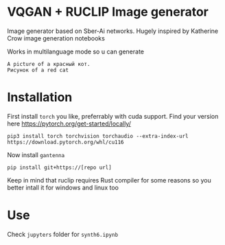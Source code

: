 # VQGAN + RUCLIP Image generator

Image generator based on Sber-Ai networks. Hugely inspired by Katherine Crow image generation notebooks

Works in multilanguage mode so u can generate

    A picture of a красный кот. 
    Рисунок of a red cat

# Installation

First install `torch` you like, preferrably with cuda support. Find your version here https://pytorch.org/get-started/locally/
   
    pip3 install torch torchvision torchaudio --extra-index-url https://download.pytorch.org/whl/cu116

Now install `gantenna`

    pip install git+https://[repo url]

Keep in mind that ruclip requires Rust compiler for some reasons so you better intall it for windows and linux too

# Use

Check `jupyters` folder for `synth6.ipynb`